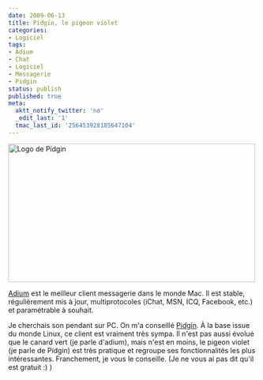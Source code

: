 ```yaml
---
date: 2009-06-13
title: Pidgin, le pigeon violet
categories:
- Logiciel
tags:
- Adium
- Chat
- Logiciel
- Messagerie
- Pidgin
status: publish
published: true
meta:
  aktt_notify_twitter: 'no'
  _edit_last: '1'
  tmac_last_id: '256453928185647104'
---
```

<img class="alignnone size-full wp-image-1267" title="Logo de Pidgin" src="https://dlgjp9x71cipk.cloudfront.net/2009/06/logo_pidgin.png" alt="Logo de Pidgin" width="500" height="281" />

<a title="Le site d'adium" href="https://adium.aybee.net/">Adium</a> est le meilleur client messagerie dans le monde Mac. Il est stable, régulièrement mis à jour, multiprotocoles (iChat, MSN, ICQ, Facebook, etc.) et paramétrable à souhait.

Je cherchais son pendant sur PC. On m'a conseillé <a title="Le site de Pidgin" href="https://www.pidgin.im/">Pidgin</a>. À la base issue du monde Linux, ce client est vraiment très sympa. Il n'est pas aussi évolué que le canard vert (je parle d'adium), mais n'est en moins, le pigeon violet (je parle de Pidgin) est très pratique et regroupe ses fonctionnalités les plus intéressantes. Franchement, je vous le conseille. (Je ne vous ai pas dit qu'il est gratuit :) )
